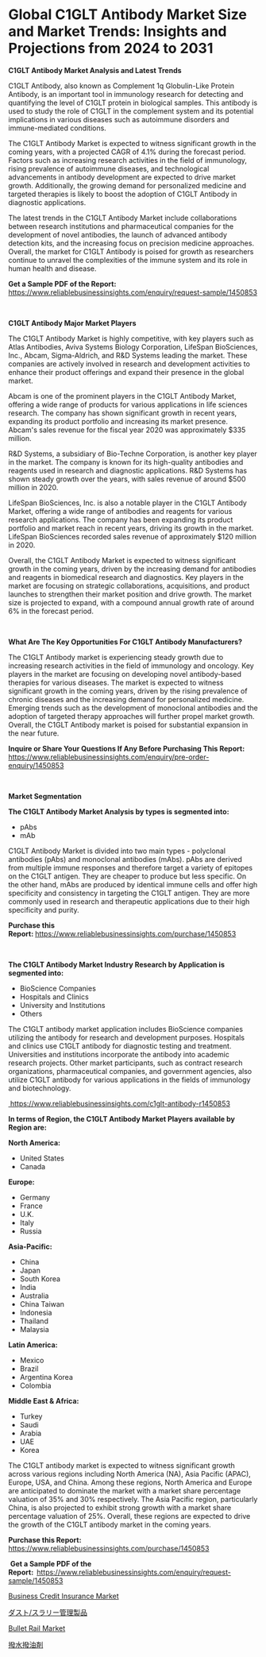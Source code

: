 <p><h1>Global C1GLT Antibody Market Size and Market Trends: Insights and Projections from 2024 to 2031</h1></p><p><strong>C1GLT Antibody Market Analysis and Latest Trends</strong></p>
<p><p>C1GLT Antibody, also known as Complement 1q Globulin-Like Protein Antibody, is an important tool in immunology research for detecting and quantifying the level of C1GLT protein in biological samples. This antibody is used to study the role of C1GLT in the complement system and its potential implications in various diseases such as autoimmune disorders and immune-mediated conditions.</p><p>The C1GLT Antibody Market is expected to witness significant growth in the coming years, with a projected CAGR of 4.1% during the forecast period. Factors such as increasing research activities in the field of immunology, rising prevalence of autoimmune diseases, and technological advancements in antibody development are expected to drive market growth. Additionally, the growing demand for personalized medicine and targeted therapies is likely to boost the adoption of C1GLT Antibody in diagnostic applications.</p><p>The latest trends in the C1GLT Antibody Market include collaborations between research institutions and pharmaceutical companies for the development of novel antibodies, the launch of advanced antibody detection kits, and the increasing focus on precision medicine approaches. Overall, the market for C1GLT Antibody is poised for growth as researchers continue to unravel the complexities of the immune system and its role in human health and disease.</p></p>
<p><strong>Get a Sample PDF of the Report:&nbsp;</strong> <a href="https://www.reliablebusinessinsights.com/enquiry/request-sample/1450853">https://www.reliablebusinessinsights.com/enquiry/request-sample/1450853</a></p>
<p>&nbsp;</p>
<p><strong>C1GLT Antibody Major Market Players</strong></p>
<p><p>The C1GLT Antibody Market is highly competitive, with key players such as Atlas Antibodies, Aviva Systems Biology Corporation, LifeSpan BioSciences, Inc., Abcam, Sigma-Aldrich, and R&D Systems leading the market. These companies are actively involved in research and development activities to enhance their product offerings and expand their presence in the global market.</p><p>Abcam is one of the prominent players in the C1GLT Antibody Market, offering a wide range of products for various applications in life sciences research. The company has shown significant growth in recent years, expanding its product portfolio and increasing its market presence. Abcam's sales revenue for the fiscal year 2020 was approximately $335 million.</p><p>R&D Systems, a subsidiary of Bio-Techne Corporation, is another key player in the market. The company is known for its high-quality antibodies and reagents used in research and diagnostic applications. R&D Systems has shown steady growth over the years, with sales revenue of around $500 million in 2020.</p><p>LifeSpan BioSciences, Inc. is also a notable player in the C1GLT Antibody Market, offering a wide range of antibodies and reagents for various research applications. The company has been expanding its product portfolio and market reach in recent years, driving its growth in the market. LifeSpan BioSciences recorded sales revenue of approximately $120 million in 2020.</p><p>Overall, the C1GLT Antibody Market is expected to witness significant growth in the coming years, driven by the increasing demand for antibodies and reagents in biomedical research and diagnostics. Key players in the market are focusing on strategic collaborations, acquisitions, and product launches to strengthen their market position and drive growth. The market size is projected to expand, with a compound annual growth rate of around 6% in the forecast period.</p></p>
<p>&nbsp;</p>
<p><strong>What Are The Key Opportunities For C1GLT Antibody Manufacturers?</strong></p>
<p><p>The C1GLT Antibody market is experiencing steady growth due to increasing research activities in the field of immunology and oncology. Key players in the market are focusing on developing novel antibody-based therapies for various diseases. The market is expected to witness significant growth in the coming years, driven by the rising prevalence of chronic diseases and the increasing demand for personalized medicine. Emerging trends such as the development of monoclonal antibodies and the adoption of targeted therapy approaches will further propel market growth. Overall, the C1GLT Antibody market is poised for substantial expansion in the near future.</p></p>
<p><strong>Inquire or Share Your Questions If Any Before Purchasing This Report:</strong> <a href="https://www.reliablebusinessinsights.com/enquiry/pre-order-enquiry/1450853">https://www.reliablebusinessinsights.com/enquiry/pre-order-enquiry/1450853</a></p>
<p>&nbsp;</p>
<p><strong>Market Segmentation</strong></p>
<p><strong>The C1GLT Antibody Market Analysis by types is segmented into:</strong></p>
<p><ul><li>pAbs</li><li>mAb</li></ul></p>
<p><p>C1GLT Antibody Market is divided into two main types - polyclonal antibodies (pAbs) and monoclonal antibodies (mAbs). pAbs are derived from multiple immune responses and therefore target a variety of epitopes on the C1GLT antigen. They are cheaper to produce but less specific. On the other hand, mAbs are produced by identical immune cells and offer high specificity and consistency in targeting the C1GLT antigen. They are more commonly used in research and therapeutic applications due to their high specificity and purity.</p></p>
<p><strong>Purchase this Report:&nbsp;</strong><a href="https://www.reliablebusinessinsights.com/purchase/1450853">https://www.reliablebusinessinsights.com/purchase/1450853</a></p>
<p>&nbsp;</p>
<p><strong>The C1GLT Antibody Market Industry Research by Application is segmented into:</strong></p>
<p><ul><li>BioScience Companies</li><li>Hospitals and Clinics</li><li>University and Institutions</li><li>Others</li></ul></p>
<p><p>The C1GLT antibody market application includes BioScience companies utilizing the antibody for research and development purposes. Hospitals and clinics use C1GLT antibody for diagnostic testing and treatment. Universities and institutions incorporate the antibody into academic research projects. Other market participants, such as contract research organizations, pharmaceutical companies, and government agencies, also utilize C1GLT antibody for various applications in the fields of immunology and biotechnology.</p></p>
<p><a href="https://www.reliablebusinessinsights.com/c1glt-antibody-r1450853">&nbsp;https://www.reliablebusinessinsights.com/c1glt-antibody-r1450853</a></p>
<p><strong>In terms of Region, the C1GLT Antibody Market Players available by Region are:</strong></p>
<p>
    <p> <strong> North America: </strong>
        <ul>
            <li>United States</li>
            <li>Canada</li>
        </ul>
        </p> 
    <p> <strong> Europe: </strong>
        <ul>
            <li>Germany</li>
            <li>France</li>
            <li>U.K.</li>
            <li>Italy</li>
            <li>Russia</li>
        </ul>
        </p> 
    <p> <strong> Asia-Pacific: </strong>
        <ul>
            <li>China</li>
            <li>Japan</li>
            <li>South Korea</li>
            <li>India</li>
            <li>Australia</li>
            <li>China Taiwan</li>
            <li>Indonesia</li>
            <li>Thailand</li>
            <li>Malaysia</li>
        </ul>
        </p> 
    <p> <strong> Latin America: </strong>
        <ul>
            <li>Mexico</li>
            <li>Brazil</li>
            <li>Argentina Korea</li>
            <li>Colombia</li>
        </ul>
        </p> 
    <p> <strong> Middle East & Africa: </strong>
        <ul>
            <li>Turkey</li>
            <li>Saudi</li>
            <li>Arabia</li>
            <li>UAE</li>
            <li>Korea</li>
        </ul>
    </p>
    </p>
<p><p>The C1GLT antibody market is expected to witness significant growth across various regions including North America (NA), Asia Pacific (APAC), Europe, USA, and China. Among these regions, North America and Europe are anticipated to dominate the market with a market share percentage valuation of 35% and 30% respectively. The Asia Pacific region, particularly China, is also projected to exhibit strong growth with a market share percentage valuation of 25%. Overall, these regions are expected to drive the growth of the C1GLT antibody market in the coming years.</p></p>
<p><strong>Purchase this Report: </strong><a href="https://www.reliablebusinessinsights.com/purchase/1450853">https://www.reliablebusinessinsights.com/purchase/1450853</a></p>
<p>&nbsp;<strong>Get a Sample PDF of the Report:&nbsp;&nbsp;</strong><a href="https://www.reliablebusinessinsights.com/enquiry/request-sample/1450853">https://www.reliablebusinessinsights.com/enquiry/request-sample/1450853</a></p>
<p><strong></strong></p>
<p><p><a href="https://github.com/beatblasta/Market-Research-Report-List-4/blob/main/business-credit-insurance-market.md">Business Credit Insurance Market</a></p><p><a href="https://github.com/zjkmgcs938405/Market-Research-Report-List-3/blob/main/3330096179091.md">ダスト/スラリー管理製品</a></p><p><a href="https://github.com/shotows/Market-Research-Report-List-3/blob/main/bullet-rail-market.md">Bullet Rail Market</a></p><p><a href="https://github.com/mohamedbakry57/Market-Research-Report-List-4/blob/main/2616063179090.md">撥水撥油剤</a></p></p>